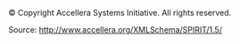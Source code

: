 © Copyright Accellera Systems Initiative. All rights reserved.

Source: http://www.accellera.org/XMLSchema/SPIRIT/1.5/
